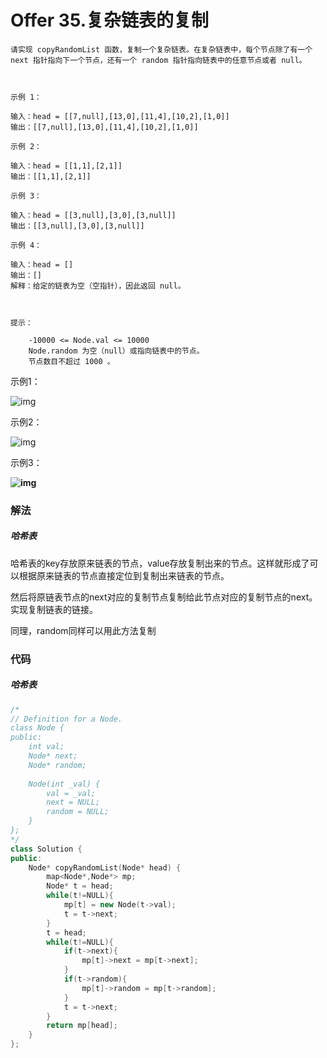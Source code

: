 # Offer 35.复杂链表的复制

```
请实现 copyRandomList 函数，复制一个复杂链表。在复杂链表中，每个节点除了有一个 next 指针指向下一个节点，还有一个 random 指针指向链表中的任意节点或者 null。

 

示例 1：

输入：head = [[7,null],[13,0],[11,4],[10,2],[1,0]]
输出：[[7,null],[13,0],[11,4],[10,2],[1,0]]

示例 2：

输入：head = [[1,1],[2,1]]
输出：[[1,1],[2,1]]

示例 3：

输入：head = [[3,null],[3,0],[3,null]]
输出：[[3,null],[3,0],[3,null]]

示例 4：

输入：head = []
输出：[]
解释：给定的链表为空（空指针），因此返回 null。

 

提示：

    -10000 <= Node.val <= 10000
    Node.random 为空（null）或指向链表中的节点。
    节点数目不超过 1000 。
```

示例1：

![img](https://assets.leetcode-cn.com/aliyun-lc-upload/uploads/2020/01/09/e1.png)

示例2：

![img](https://assets.leetcode-cn.com/aliyun-lc-upload/uploads/2020/01/09/e2.png)

示例3：

**![img](https://assets.leetcode-cn.com/aliyun-lc-upload/uploads/2020/01/09/e3.png)**

### 解法

##### 哈希表

哈希表的key存放原来链表的节点，value存放复制出来的节点。这样就形成了可以根据原来链表的节点直接定位到复制出来链表的节点。

然后将原链表节点的next对应的复制节点复制给此节点对应的复制节点的next。实现复制链表的链接。

同理，random同样可以用此方法复制

### 代码

##### 哈希表

```c++
/*
// Definition for a Node.
class Node {
public:
    int val;
    Node* next;
    Node* random;
    
    Node(int _val) {
        val = _val;
        next = NULL;
        random = NULL;
    }
};
*/
class Solution {
public:
    Node* copyRandomList(Node* head) {
        map<Node*,Node*> mp;
        Node* t = head;
        while(t!=NULL){
            mp[t] = new Node(t->val);
            t = t->next;
        }
        t = head;
        while(t!=NULL){
            if(t->next){
                mp[t]->next = mp[t->next];
            }
            if(t->random){
                mp[t]->random = mp[t->random];
            }
            t = t->next;
        }
        return mp[head];
    }
};
```

